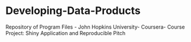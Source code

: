 # Developing-Data-Products
Repository of Program Files - John Hopkins University- Coursera-
Course Project: Shiny Application and Reproducible Pitch

